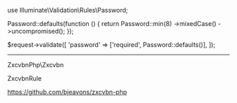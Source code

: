 use Illuminate\Validation\Rules\Password; 
 
 Password::defaults(function () {
            return Password::min(8)
                           ->mixedCase()
                           ->uncompromised();
        });


$request->validate([
    'password' => ['required', Password::defaults()],
]);

---

ZxcvbnPhp\Zxcvbn

ZxcvbnRule

https://github.com/bjeavons/zxcvbn-php
